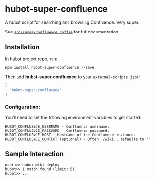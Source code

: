 # hubot-super-confluence

A hubot script for searching and browsing Confluence. Very super.

See [`src/super-confluence.coffee`](src/super-confluence.coffee) for full documentation.

## Installation

In hubot project repo, run:

`npm install hubot-super-confluence --save`

Then add **hubot-super-confluence** to your `external-scripts.json`:

```json
[
  "hubot-super-confluence"
]
```

### Configuration:

You'll need to set the following environment variables to get started:

```
HUBOT_CONFLUENCE_USERNAME - Confluence username.
HUBOT_CONFLUENCE_PASSWORD - Confluence password.
HUBOT_CONFLUENCE_HOST - Hostname of the Confluence instance.
HUBOT_CONFLUENCE_CONTEXT (optional) - Often '/wiki', defaults to ''
```

## Sample Interaction

```
user1>> hubot wiki deploy
hubot>> 1 match found (limit: 5)
hubot>> ...
```
